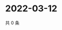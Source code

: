 # 2022-03-12

共 0 条

<!-- BEGIN WEIBO -->
<!-- 最后更新时间 Sat Mar 12 2022 10:04:22 GMT+0800 (China Standard Time) -->

<!-- END WEIBO -->
